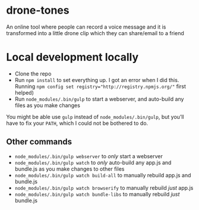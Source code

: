 # drone-tones
An online tool where people can record a voice message and it is transformed into a little drone clip which they can share/email to a friend

# Local development locally

* Clone the repo
* Run `npm install` to set everything up. I got an error when I did this. Running `npm config set registry="http://registry.npmjs.org/"` first helped)
* Run `node_modules/.bin/gulp` to start a webserver, and auto-build any files as you make changes

You might be able use `gulp` instead of `node_modules/.bin/gulp`, but you’ll have to fix your `PATH`, which I could not be bothered to do.

## Other commands

* `node_modules/.bin/gulp webserver` to _only_ start a webserver
* `node_modules/.bin/gulp watch` to _only_ auto-build any app.js and bundle.js as you make changes to other files
* `node_modules/.bin/gulp watch build-all` to manually rebuild app.js and bundle.js
* `node_modules/.bin/gulp watch browserify` to manually rebuild _just_ app.js
* `node_modules/.bin/gulp watch bundle-libs` to manually rebuild _just_ bundle.js
